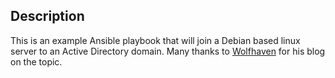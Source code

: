 ## Description
This is an example Ansible playbook that will join a Debian based linux server to an Active Directory domain.  Many thanks to [Wolfhaven](http://www.wolffhaven45.com/blog/linux/join_ubuntu_workstation_windows_domain/) for his blog on the topic.